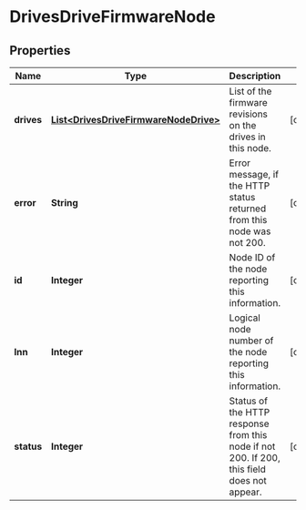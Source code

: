
# DrivesDriveFirmwareNode

## Properties
Name | Type | Description | Notes
------------ | ------------- | ------------- | -------------
**drives** | [**List&lt;DrivesDriveFirmwareNodeDrive&gt;**](DrivesDriveFirmwareNodeDrive.md) | List of the firmware revisions on the drives in this node. |  [optional]
**error** | **String** | Error message, if the HTTP status returned from this node was not 200. |  [optional]
**id** | **Integer** | Node ID of the node reporting this information. |  [optional]
**lnn** | **Integer** | Logical node number of the node reporting this information. |  [optional]
**status** | **Integer** | Status of the HTTP response from this node if not 200.  If 200, this field does not appear. |  [optional]



